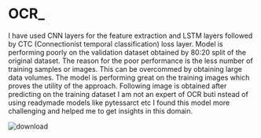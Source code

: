 # OCR_

I have used CNN layers for the feature extraction and LSTM layers followed by CTC (Connectionist temporal classification) loss layer. Model is performing poorly on the validation dataset obtained by 80:20 split of the original dataset. The reason for the poor performance is the less number of training  samples or images. This can be overcommed by obtaining large data volumes. The model is performing great on the training images which proves the utility of the approach. 
Following image is obtained after predicting on the training dataset
I am not an expert of OCR buti nstead of using readymade models like pytessarct etc I found this model more challenging and helped me to get insights in this domain.


![download](https://user-images.githubusercontent.com/74661892/130097894-14450503-37c9-4237-8e83-cfa017efa514.png)


